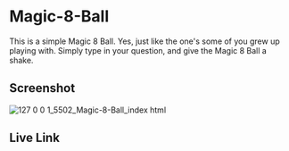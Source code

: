 # Magic-8-Ball
This is a simple Magic 8 Ball.  Yes, just like the one's some of you grew up playing with.  Simply type in your question, and give the Magic 8 Ball a shake.

## Screenshot
![127 0 0 1_5502_Magic-8-Ball_index html](https://user-images.githubusercontent.com/117925880/213305840-a9ea81dd-d1ce-4a8d-b6d5-3880357edec7.png)

## Live Link
